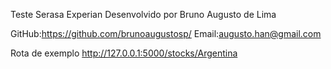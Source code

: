 Teste Serasa Experian
Desenvolvido por Bruno Augusto de Lima

GitHub:https://github.com/brunoaugustosp/
Email:augusto.han@gmail.com


Rota de exemplo
http://127.0.0.1:5000/stocks/Argentina
